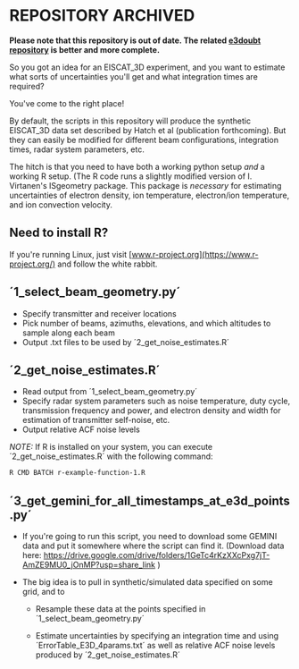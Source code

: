 # REPOSITORY ARCHIVED
**Please note that this repository is out of date. The related [e3doubt repository](https://github.com/Dartspacephysiker/e3doubt) is better and more complete.**

So you got an idea for an EISCAT_3D experiment, and you want to estimate what sorts of uncertainties you'll get and what integration times are required?

You've come to the right place!

By default, the scripts in this repository will produce the synthetic EISCAT_3D data set described by Hatch et al (publication forthcoming). But they can easily be modified for different beam configurations, integration times, radar system parameters, etc.

The hitch is that you need to have both a working python setup _and_ a working R setup. (The R code runs a slightly modified version of I. Virtanen's ISgeometry package. This package is _necessary_ for estimating uncertainties of electron density, ion temperature, electron/ion temperature, and ion convection velocity.

## Need to install R?

If you're running Linux, just visit [www.r-project.org](https://www.r-project.org/) and follow the white rabbit.

## ´1_select_beam_geometry.py´

* Specify transmitter and receiver locations
* Pick number of beams, azimuths, elevations, and which altitudes to sample along each beam
* Output .txt files to be used by ´2_get_noise_estimates.R´

## ´2_get_noise_estimates.R´

* Read output from ´1_select_beam_geometry.py´
* Specify radar system parameters such as noise temperature, duty cycle, transmission frequency and power, and electron density and width for estimation of transmitter self-noise, etc.
* Output relative ACF noise levels

_NOTE:_ If R is installed on your system, you can execute ´2_get_noise_estimates.R´ with the following command:
```bash
R CMD BATCH r-example-function-1.R
```

## ´3_get_gemini_for_all_timestamps_at_e3d_points.py´

* If you're going to run this script, you need to download some GEMINI data and put it somewhere where the script can find it. (Download data here: https://drive.google.com/drive/folders/1GeTc4rKzXXcPxg7jT-AmZE9MU0_jOnMP?usp=share_link )

* The big idea is to pull in synthetic/simulated data specified on some grid, and to

  * Resample these data at the points specified in ´1_select_beam_geometry.py´

  * Estimate uncertainties by specifying an integration time and using ´ErrorTable_E3D_4params.txt´ as well as relative ACF noise levels produced by ´2_get_noise_estimates.R´


